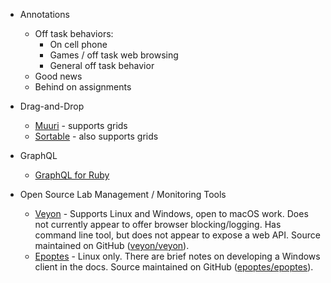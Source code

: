 * Annotations
  - Off task behaviors:
    - On cell phone
    - Games / off task web browsing
    - General off task behavior
  - Good news
  - Behind on assignments
* Drag-and-Drop
  - [Muuri](https://haltu.github.io/muuri) - supports grids
  - [Sortable](https://sortablejs.github.io/Sortable) - also supports grids

* GraphQL
  - [GraphQL for Ruby](https://graphql-ruby.org)

* Open Source Lab Management / Monitoring Tools
  - [Veyon](https://veyon.io) - Supports Linux and Windows, open to macOS work. Does not currently appear to offer browser blocking/logging. Has command line tool, but does not appear to expose a web API. Source maintained on GitHub ([veyon/veyon](https://github.com/veyon/veyon)).
  - [Epoptes](https://epoptes.org) - Linux only. There are brief notes on developing a Windows client in the docs. Source maintained on GitHub ([epoptes/epoptes](https://github.com/epoptes/epoptes)).
